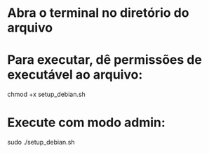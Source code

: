 # Abra o terminal no diretório do arquivo

# Para executar, dê permissões de executável ao arquivo:
chmod +x setup_debian.sh

# Execute com modo admin:
sudo ./setup_debian.sh

